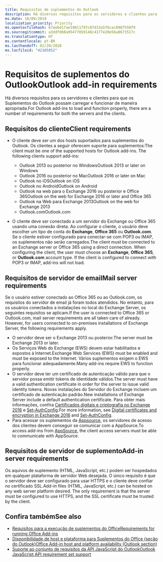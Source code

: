 ```yaml
---
title: Requisitos de suplementos do Outlook
description: Há diversos requisitos para os servidores e clientes para que os Suplementos do Outlook possam carregar e funcionar de maneira apropriada.
ms.date: 10/09/2019
localization_priority: Priority
ms.openlocfilehash: 67aebd1fae19811797c07d33a5f6cac8907550f9
ms.sourcegitcommit: a3ddfdb8a95477850148c4177e20e56a8673517c
ms.translationtype: HT
ms.contentlocale: pt-BR
ms.lasthandoff: 02/20/2020
ms.locfileid: "42165852"
---
```

# <a name="outlook-add-in-requirements"></a><span data-ttu-id="85a1c-103">Requisitos de suplementos do Outlook</span><span class="sxs-lookup"><span data-stu-id="85a1c-103">Outlook add-in requirements</span></span>

<span data-ttu-id="85a1c-104">Há diversos requisitos para os servidores e clientes para que os Suplementos do Outlook possam carregar e funcionar de maneira apropriada.</span><span class="sxs-lookup"><span data-stu-id="85a1c-104">For Outlook add-ins to load and function properly, there are a number of requirements for both the servers and the clients.</span></span>

## <a name="client-requirements"></a><span data-ttu-id="85a1c-105">Requisitos do cliente</span><span class="sxs-lookup"><span data-stu-id="85a1c-105">Client requirements</span></span>

- <span data-ttu-id="85a1c-106">O cliente deve ser um dos hosts suportados para suplementos do Outlook. Os clientes a seguir oferecem suporte para suplementos:</span><span class="sxs-lookup"><span data-stu-id="85a1c-106">The client must be one of the supported hosts for Outlook add-ins. The following clients support add-ins:</span></span>

   - <span data-ttu-id="85a1c-107">Outlook 2013 ou posterior no Windows</span><span class="sxs-lookup"><span data-stu-id="85a1c-107">Outlook 2013 or later on Windows</span></span>
   - <span data-ttu-id="85a1c-108">Outlook 2016 ou posterior no Mac</span><span class="sxs-lookup"><span data-stu-id="85a1c-108">Outlook 2016 or later on Mac</span></span>
   - <span data-ttu-id="85a1c-109">Outlook no iOS</span><span class="sxs-lookup"><span data-stu-id="85a1c-109">Outlook on iOS</span></span>
   - <span data-ttu-id="85a1c-110">Outlook no Android</span><span class="sxs-lookup"><span data-stu-id="85a1c-110">Outlook on Android</span></span>
   - <span data-ttu-id="85a1c-111">Outlook na web para o Exchange 2016 ou posterior e Office 365</span><span class="sxs-lookup"><span data-stu-id="85a1c-111">Outlook on the web for Exchange 2016 or later and Office 365</span></span>
   - <span data-ttu-id="85a1c-112">Outlook na Web para Exchange 2013</span><span class="sxs-lookup"><span data-stu-id="85a1c-112">Outlook on the web for Exchange 2013</span></span>
   - <span data-ttu-id="85a1c-113">Outlook.com</span><span class="sxs-lookup"><span data-stu-id="85a1c-113">Outlook.com</span></span>

- <span data-ttu-id="85a1c-p101">O cliente deve ser conectado a um servidor do Exchange ou Office 365 usando uma conexão direta. Ao configurar o cliente, o usuário deve escolher um tipo de conta do **Exchange**, **Office 365** ou **Outlook.com**. Se o cliente estiver configurado para conectar-se com POP3 ou IMAP, os suplementos não serão carregados.</span><span class="sxs-lookup"><span data-stu-id="85a1c-p101">The client must be connected to an Exchange server or Office 365 using a direct connection. When configuring the client, the user must choose an **Exchange**, **Office 365**, or **Outlook.com** account type. If the client is configured to connect with POP3 or IMAP, add-ins will not load.</span></span>

## <a name="mail-server-requirements"></a><span data-ttu-id="85a1c-117">Requisitos de servidor de email</span><span class="sxs-lookup"><span data-stu-id="85a1c-117">Mail server requirements</span></span>

<span data-ttu-id="85a1c-p102">Se o usuário estiver conectado ao Office 365 ou ao Outlook.com, os requisitos do servidor de email já foram todos atendidos. No entanto, para os usuários conectados a instalações no local do Exchange Server, os seguintes requisitos se aplicam.</span><span class="sxs-lookup"><span data-stu-id="85a1c-p102">If the user is connected to Office 365 or Outlook.com, mail server requirements are all taken care of already. However, for users connected to on-premises installations of Exchange Server, the following requirements apply.</span></span>

- <span data-ttu-id="85a1c-120">O servidor deve ser o Exchange 2013 ou posterior.</span><span class="sxs-lookup"><span data-stu-id="85a1c-120">The server must be Exchange 2013 or later.</span></span>
- <span data-ttu-id="85a1c-121">Os Serviços Web do Exchange (EWS) devem estar habilitados e expostos à Internet.</span><span class="sxs-lookup"><span data-stu-id="85a1c-121">Exchange Web Services (EWS) must be enabled and must be exposed to the Internet.</span></span> <span data-ttu-id="85a1c-122">Vários suplementos exigem o EWS para funcionar adequadamente.</span><span class="sxs-lookup"><span data-stu-id="85a1c-122">Many add-ins require EWS to function properly.</span></span>
- <span data-ttu-id="85a1c-123">O servidor deve ter um certificado de autenticação válido para que o servidor possa emitir tokens de identidade válidos.</span><span class="sxs-lookup"><span data-stu-id="85a1c-123">The server must have a valid authentication certificate in order for the server to issue valid identity tokens.</span></span> <span data-ttu-id="85a1c-124">Novas instalações do Servidor do Exchange incluem um certificado de autenticação padrão.</span><span class="sxs-lookup"><span data-stu-id="85a1c-124">New installations of Exchange Server include a default authentication certificate.</span></span> <span data-ttu-id="85a1c-125">Para obter mais informações, confira [Certificados digitais e criptografia no Exchange 2016](/Exchange/architecture/client-access/certificates) e [Set-AuthConfig](/powershell/module/exchange/organization/Set-AuthConfig).</span><span class="sxs-lookup"><span data-stu-id="85a1c-125">For more information, see [Digital certificates and encryption in Exchange 2016](/Exchange/architecture/client-access/certificates) and [Set-AuthConfig](/powershell/module/exchange/organization/Set-AuthConfig).</span></span>
- <span data-ttu-id="85a1c-126">Para acessar os suplementos da [Appsource](https://appsource.microsoft.com/marketplace/apps?product=office&page=1&src=office&corrid=a35323d5-0e3d-4cc0-ba44-57537d74aae8&omexanonuid=581941df-1c6f-4eda-89e7-651af8aeaeb2), os servidores de acesso dos clientes devem conseguir se comunicar com a AppSource.</span><span class="sxs-lookup"><span data-stu-id="85a1c-126">To access add-ins from [AppSource](https://appsource.microsoft.com/marketplace/apps?product=office&page=1&src=office&corrid=a35323d5-0e3d-4cc0-ba44-57537d74aae8&omexanonuid=581941df-1c6f-4eda-89e7-651af8aeaeb2), the client access servers must be able to communicate with AppSource.</span></span>

## <a name="add-in-server-requirements"></a><span data-ttu-id="85a1c-127">Requisitos de servidor de suplemento</span><span class="sxs-lookup"><span data-stu-id="85a1c-127">Add-in server requirements</span></span>

<span data-ttu-id="85a1c-p105">Os aquivos de suplemento (HTML, JavaScript, etc.) podem ser hospedados em qualquer plataforma de servidor Web desejada. O único requisito é que o servidor deve ser configurado para usar HTTPS e o cliente deve confiar no certificado SSL.</span><span class="sxs-lookup"><span data-stu-id="85a1c-p105">Add-in files (HTML, JavaScript, etc.) can be hosted on any web server platform desired. The only requirement is that the server must be configured to use HTTPS, and the SSL certificate must be trusted by the client.</span></span>

## <a name="see-also"></a><span data-ttu-id="85a1c-130">Confira também</span><span class="sxs-lookup"><span data-stu-id="85a1c-130">See also</span></span>

- [<span data-ttu-id="85a1c-131">Requisitos para a execução de suplementos do Office</span><span class="sxs-lookup"><span data-stu-id="85a1c-131">Requirements for running Office Add-ins</span></span>](../concepts/requirements-for-running-office-add-ins.md)
- [<span data-ttu-id="85a1c-132">Disponibilidade de host e plataforma para Suplementos do Office (seção do Outlook)</span><span class="sxs-lookup"><span data-stu-id="85a1c-132">Office Add-in host and platform availability (Outlook section)</span></span>](../overview/office-add-in-availability.md#outlook)
- [<span data-ttu-id="85a1c-133">Suporte ao conjunto de requisitos da API JavaScript do Outlook</span><span class="sxs-lookup"><span data-stu-id="85a1c-133">Outlook JavaScript API requirement set support</span></span>](../reference/requirement-sets/outlook-api-requirement-sets.md#requirement-sets-supported-by-exchange-servers-and-outlook-clients)
